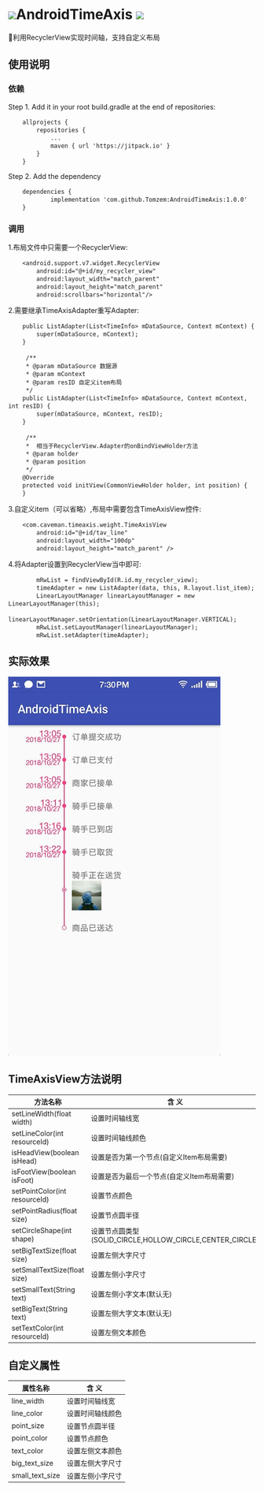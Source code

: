 # ![](https://assets-cdn.github.com/images/icons/emoji/octocat.png)AndroidTimeAxis [![](https://jitpack.io/v/Tomzem/AndroidTimeAxis.svg)](https://jitpack.io/#Tomzem/AndroidTimeAxis)

🍎利用RecyclerView实现时间轴，支持自定义布局

## 使用说明
### 依赖
Step 1. Add it in your root build.gradle at the end of repositories:
```
	allprojects {
		repositories {
			...
			maven { url 'https://jitpack.io' }
		}
	}
```
Step 2. Add the dependency
```
	dependencies {
	        implementation 'com.github.Tomzem:AndroidTimeAxis:1.0.0'
	}
```
### 调用
1.布局文件中只需要一个RecyclerView:
```
    <android.support.v7.widget.RecyclerView
        android:id="@+id/my_recycler_view"
        android:layout_width="match_parent"
        android:layout_height="match_parent"
        android:scrollbars="horizontal"/>
```
2.需要继承TimeAxisAdapter重写Adapter:
```
    public ListAdapter(List<TimeInfo> mDataSource, Context mContext) {
        super(mDataSource, mContext);
    }
    
     /**
     * @param mDataSource 数据源
     * @param mContext
     * @param resID 自定义item布局
     */
    public ListAdapter(List<TimeInfo> mDataSource, Context mContext, int resID) {
        super(mDataSource, mContext, resID);
    }
    
     /**
     *  相当于RecyclerView.Adapter的onBindViewHolder方法
     * @param holder
     * @param position
     */
    @Override
    protected void initView(CommonViewHolder holder, int position) {
    }
```
3.自定义item（可以省略）,布局中需要包含TimeAxisView控件:
```
    <com.caveman.timeaxis.weight.TimeAxisView
        android:id="@+id/tav_line"
        android:layout_width="100dp"
        android:layout_height="match_parent" />
```
4.将Adapter设置到RecyclerView当中即可:
```
        mRwList = findViewById(R.id.my_recycler_view);
        timeAdapter = new ListAdapter(data, this, R.layout.list_item);
        LinearLayoutManager linearLayoutManager = new LinearLayoutManager(this);
        linearLayoutManager.setOrientation(LinearLayoutManager.VERTICAL);
        mRwList.setLayoutManager(linearLayoutManager);
        mRwList.setAdapter(timeAdapter);
```
## 实际效果
![](https://github.com/Tomzem/AndroidTimeAxis/blob/master/image/20181027223219.jpg?raw=true)
## TimeAxisView方法说明
| 方法名称        | 含 义   |
| --------   | -----  |
| setLineWidth(float width)    | 设置时间轴线宽 |
| setLineColor(int resourceId)    | 设置时间轴线颜色 |
| isHeadView(boolean isHead)    | 设置是否为第一个节点(自定义Item布局需要) |
| isFootView(boolean isFoot)    | 设置是否为最后一个节点(自定义Item布局需要) |
| setPointColor(int resourceId)    | 设置节点颜色 |
| setPointRadius(float size)    | 设置节点圆半径 |
| setCircleShape(int shape)    | 设置节点圆类型(SOLID_CIRCLE,HOLLOW_CIRCLE,CENTER_CIRCLE) |
| setBigTextSize(float size)    | 设置左侧大字尺寸 |
| setSmallTextSize(float size)    | 设置左侧小字尺寸 |
| setSmallText(String text)    | 设置左侧小字文本(默认无) |
| setBigText(String text)    | 设置左侧大字文本(默认无) |
| setTextColor(int resourceId)    | 设置左侧文本颜色 |
## 自定义属性
| 属性名称        | 含 义   |
| --------   | -----  |
| line_width    | 设置时间轴线宽 |
| line_color    | 设置时间轴线颜色 |
| point_size    | 设置节点圆半径 |
| point_color    | 设置节点颜色 |
| text_color    | 设置左侧文本颜色 |
| big_text_size    | 设置左侧大字尺寸 |
| small_text_size    | 设置左侧小字尺寸 |





